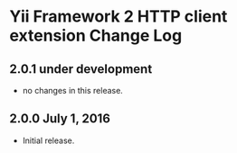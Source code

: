 Yii Framework 2 HTTP client extension Change Log
================================================

2.0.1 under development
-----------------------

- no changes in this release.


2.0.0 July 1, 2016
------------------

- Initial release.
